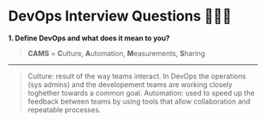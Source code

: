 DevOps Interview Questions 👨🏻‍💻
===============================

**1. Define DevOps and what does it mean to you?**
> **CAMS** = **C**ulture, **A**utomation, **M**easurements, **S**haring 
---
> Culture: result of the way teams interact. In DevOps the operations (sys admins) and the developement teams are working closely toghether towards a common goal.
> Automation: used to speed up the feedback between teams by using tools that allow collaboration and repeatable processes.
